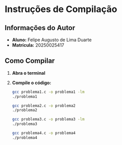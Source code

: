 # Instruções de Compilação

## Informações do Autor

* **Aluno:** Felipe Augusto de Lima Duarte
* **Matrícula:** 20250025417

## Como Compilar

1.  **Abra o terminal** 
2.  **Compile o código:**

    ```bash
    gcc problema1.c -o problema1 -lm
    ./problema1
    ```
    ```bash
    gcc problema2.c -o problema2
    ./problema2
    ```
    ```bash
    gcc problema3.c -o problema3 -lm
    ./problema3
    ```
    ```bash
    gcc problema4.c -o problema4 
    ./problema4
    ```

